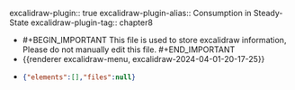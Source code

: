 excalidraw-plugin:: true
excalidraw-plugin-alias:: Consumption in Steady-State
excalidraw-plugin-tag:: chapter8

- #+BEGIN_IMPORTANT
  This file is used to store excalidraw information, Please do not manually edit this file.
  #+END_IMPORTANT
- {{renderer excalidraw-menu, excalidraw-2024-04-01-20-17-25}}
- ```json
  {"elements":[],"files":null}
  ```